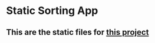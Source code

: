 <h1>Static Sorting App</h1>
<h2>This are the static files for <a href="https://github.com/LeoMrel/Sorting-Visualization">this project</a></h2>
